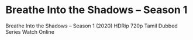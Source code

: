 # Breathe Into the Shadows – Season 1
Breathe Into the Shadows – Season 1 (2020) HDRip 720p Tamil Dubbed Series Watch Online
<b></b>
